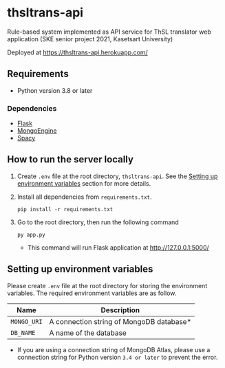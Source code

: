 # thsltrans-api
Rule-based system implemented as API service for ThSL translator web application (SKE senior project 2021, Kasetsart University)

Deployed at https://thsltrans-api.herokuapp.com/

## Requirements
* Python version 3.8 or later

### Dependencies
* [Flask](https://flask.palletsprojects.com/en/2.0.x/)
* [MongoEngine](http://mongoengine.org/)
* [Spacy](https://spacy.io/)

## How to run the server locally
1. Create `.env` file at the root directory, `thsltrans-api`. 
See the [Setting up environment variables](#setting-up-environment-variables) section for more details.

1. Install all dependencies  from `requirements.txt`.
    ```shell script
    pip install -r requirements.txt
    ```
2. Go to the root directory, then run the following command
    ```shell script
    py app.py
    ```
   * This command will run Flask application at http://127.0.0.1:5000/

## Setting up environment variables

Please create `.env` file at the root directory for storing the environment variables. The required environment variables are as follow.

| Name          | Description                                       |
|---------------|---------------------------------------------------|
| `MONGO_URI`   | A connection string of MongoDB database\* | 
| `DB_NAME`     | A name of the database                            |

* If you are using a connection string of MongoDB Atlas, 
please use a connection string for Python version `3.4 or later` to prevent the error.
